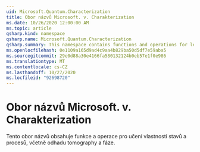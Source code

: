 ```yaml
---
uid: Microsoft.Quantum.Characterization
title: Obor názvů Microsoft. v. Charakterization
ms.date: 10/26/2020 12:00:00 AM
ms.topic: article
qsharp.kind: namespace
qsharp.name: Microsoft.Quantum.Characterization
qsharp.summary: This namespace contains functions and operations for learning properties of quantum states and processes, including tomography and phase estimation.
ms.openlocfilehash: 0e1109a165d9ad4c9aa4b829ba50d5df7e59aba5
ms.sourcegitcommit: 29e0d88a30e4166fa580132124b0eb57e1f0e986
ms.translationtype: MT
ms.contentlocale: cs-CZ
ms.lasthandoff: 10/27/2020
ms.locfileid: "92698720"
---
```

# <a name="microsoftquantumcharacterization-namespace"></a>Obor názvů Microsoft. v. Charakterization

Tento obor názvů obsahuje funkce a operace pro učení vlastností stavů a procesů, včetně odhadu tomography a fáze.

